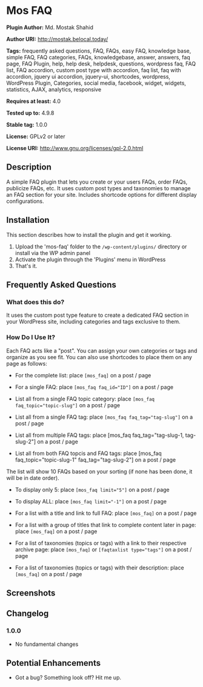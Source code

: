 # Mos FAQ #
**Plugin Author:** Md. Mostak Shahid

**Author URI:** http://mostak.belocal.today/

**Tags:** frequently asked questions, FAQ, FAQs, easy FAQ, knowledge base, simple FAQ, FAQ categories, FAQs, knowledgebase, answer, answers, faq page, FAQ Plugin, help, help desk, helpdesk, questions, wordpress faq, FAQ list, FAQ accordion, custom post type with accordion, faq list, faq with accordion, jquery ui accordion, jquery-ui, shortcodes, wordpress, WordPress Plugin, Categories, social media, facebook, widget, widgets, statistics, AJAX, analytics, responsive

**Requires at least:** 4.0

**Tested up to:** 4.9.8

**Stable tag:** 1.0.0

**License:** GPLv2 or later

**License URI:** http://www.gnu.org/licenses/gpl-2.0.html


## Description ##
A simple FAQ plugin that lets you create or your users FAQs, order FAQs, publicize FAQs, etc. It uses custom post types and taxonomies to manage an FAQ section for your site. Includes shortcode options for different display configurations.

## Installation ##

This section describes how to install the plugin and get it working.

1. Upload the 'mos-faq' folder to the `/wp-content/plugins/` directory or install via the WP admin panel
2. Activate the plugin through the 'Plugins' menu in WordPress
3. That's it.

## Frequently Asked Questions ##

### What does this do? ###

It uses the custom post type feature to create a dedicated FAQ section in your WordPress site, including categories and tags exclusive to them.

### How Do I Use It? ###

Each FAQ acts like a "post". You can assign your own categories or tags and organize as you see fit. You can also use shortcodes to place them on any page as follows:

* For the complete list:
	place `[mos_faq]` on a post / page

* For a single FAQ:
	place `[mos_faq faq_id="ID"]` on a post / page

* List all from a single FAQ topic category:
	place `[mos_faq faq_topic="topic-slug"]` on a post / page

* List all from a single FAQ tag:
	place `[mos_faq faq_tag="tag-slug"]` on a post / page

* List all from multiple FAQ tags:
	place [mos_faq faq_tag="tag-slug-1, tag-slug-2"] on a post / page

* List all from both FAQ topcis and FAQ tags:
	place [mos_faq faq_topic="topic-slug-1" faq_tag="tag-slug-2"] on a post / page

The list will show 10 FAQs based on your sorting (if none has been done, it will be in date order).
* To display only 5:
	place `[mos_faq limit="5"]` on a post / page

* To display ALL:
	place `[mos_faq limit="-1"]` on a post / page

* For a list with a title and link to full FAQ:
	place `[mos_faq]` on a post / page

* For a list with a group of titles that link to complete content later in page:
	place `[mos_faq]` on a post / page

* For a list of taxonomies (topics or tags) with a link to their respective archive page:
	place `[mos_faq]` or `[faqtaxlist type="tags"]` on a post / page

* For a list of taxonomies (topics or tags) with their description:
	place `[mos_faq]` on a post / page

## Screenshots ##

## Changelog ##

### 1.0.0 ###
* No fundamental changes

## Potential Enhancements ##
* Got a bug? Something look off? Hit me up.

